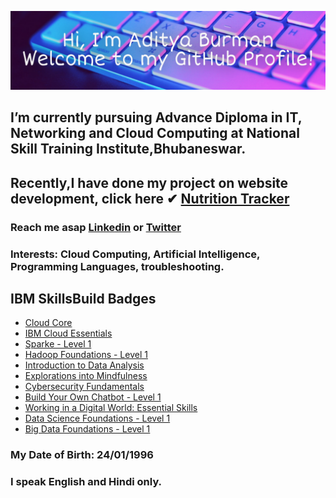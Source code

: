 ![Header](https://github.com/AdityaBurman/AdityaBurman/blob/main/AdityaBurman.jpg)
## I’m currently pursuing Advance Diploma in IT, Networking and Cloud Computing at National Skill Training Institute,Bhubaneswar.
## Recently,I have done my project on website development, click here ✔ <a href="http://nutritiontracker.lovestoblog.com/" target="_blank">Nutrition Tracker</a>
### Reach me asap <a href="https://www.linkedin.com/in/aditya-burman-240196/" target="_blank">Linkedin</a> or <a href="https://twitter.com/Aditya_Burman_/" target="_blank">Twitter</a>
### Interests: Cloud Computing, Artificial Intelligence, Programming Languages, troubleshooting. 
## IBM SkillsBuild Badges
- <a href="https://www.credly.com/badges/4bcbd90d-1294-4c77-9d75-77d3bf29e5be/public_url/" target="_blank">Cloud Core</a>
- <a href="https://www.credly.com/badges/40477d9c-8570-439f-b148-183421470ec4/public_url/" target="_blank">IBM Cloud Essentials</a>
- <a href="https://www.credly.com/badges/d11f9873-07ea-4d47-97e5-0aa896f5938d/public_url/" target="_blank">Sparke - Level 1</a>
- <a href="https://www.credly.com/badges/5bf83b1c-7a96-4deb-a71f-e017b008c24f/public_url/" target="_blank">Hadoop Foundations - Level 1</a>
- <a href="https://www.credly.com/badges/bfd6e231-82b0-425f-b122-e280bbdbdf7b/public_url/" target="_blank">Introduction to Data Analysis</a>
- <a href="https://www.credly.com/badges/3e267237-882b-406a-adaf-d3a03b7f8b4e/public_url" target="_blank">Explorations into Mindfulness</a>
- <a href="https://www.credly.com/badges/d7327775-b393-410d-9a43-65e2cd03da9b/public_url/" target="_blank">Cybersecurity Fundamentals</a>
- <a href="https://www.credly.com/badges/69572212-73dd-40f1-8daf-5e1011306f9a/public_url/" target="_blank">Build Your Own Chatbot - Level 1</a>
- <a href="https://www.credly.com/badges/cbe557f6-52b4-434f-b1c5-b8af60f91987/public_url/" target="_blank">Working in a Digital World: Essential Skills</a>
- <a href="https://www.credly.com/badges/d2927a27-3612-4883-92fa-dc654959347c/public_url/" target="_blank">Data Science Foundations - Level 1</a>
- <a href="https://www.credly.com/badges/c2821e9f-1010-49c7-ae71-8c8d090dd992/public_url" target="_blank">Big Data Foundations - Level 1</a>

### My Date of Birth: 24/01/1996
### I speak English and Hindi only.
<!---
AdityaBurman/AdityaBurman is a ✨ special ✨ repository because its `README.md` (this file) appears on your GitHub profile.
You can click the Preview link to take a look at your changes.
--->

